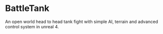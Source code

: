 # BattleTank
An open world head to head tank fight with simple AI, terrain and advanced control system in unreal 4.
